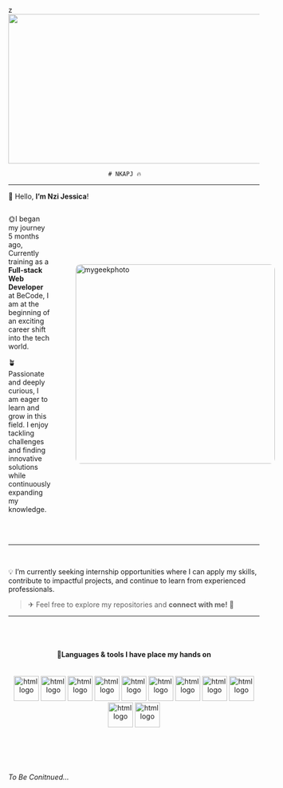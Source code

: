 z<img src='https://cdn.theanimegallery.com/theanimegallery/839fd749-54a4-4bd5-94d1-4af01e9da145-anime-room-background.webp' alt='' max-width='100%' width='1800' height ='300'>

                                # NKAPJ 🔥 
                                    
 

---

👋 Hello, **I’m Nzi Jessica**!
<div style='display:flex; align-items:center; gap:50px; '>
<div style='flex:1'> 
 
 🌞I began my journey 5 months ago,  
Currently training as a **Full-stack Web Developer** at BeCode, I am at the beginning of an exciting career shift into the tech world. 


 🪴Passionate and deeply curious, I am eager to learn and grow in this field. I enjoy tackling challenges and finding innovative solutions while continuously expanding my knowledge.
</div>
<div style='flex:2'>
 
<img src='https://backiee.com/static/wallpapers/1000x563/386745.jpg' alt='mygeekphoto' style="float:left; width:400px; height:auto; border-radius:10px;">
</div>
</div>

<br>
<br>

---
<br>

💡 I’m currently seeking internship opportunities where I can apply my skills, contribute to impactful projects, and continue to learn from experienced professionals.


> ✈ Feel free to explore my repositories and **connect with me!** 🚀

 

---
<br>
<br>

<h4 align='center'>💾Languages & tools I have place my hands on</h4>
<br>



<div align='center'>

<img src='https://upload.wikimedia.org/wikipedia/commons/6/61/HTML5_logo_and_wordmark.svg' alt ='html logo' width='50' height='50' >

<img src='https://upload.wikimedia.org/wikipedia/commons/d/d5/CSS3_logo_and_wordmark.svg' alt ='html logo' width='50' height='50'>


<img src='https://upload.wikimedia.org/wikipedia/commons/6/6a/JavaScript-logo.png' alt ='html logo' width='50' height='50'>

<img src='https://upload.wikimedia.org/wikipedia/commons/a/a7/React-icon.svg' alt ='html logo' width='50' height='50'>

<img src='https://chris-ayers.com/assets/images/vscode-logo.png' alt ='html logo' width='50' height='50'>

<img src='https://upload.wikimedia.org/wikipedia/commons/d/d9/Node.js_logo.svg' alt ='html logo' width='50' height='50'>

<img src='https://upload.wikimedia.org/wikipedia/commons/8/87/Sql_data_base_with_logo.png' alt ='html logo' width='50' height='50'>

<img src='https://upload.wikimedia.org/wikipedia/commons/e/e0/Git-logo.svg' alt ='html logo' width='50' height='50'>

<img src='https://upload.wikimedia.org/wikipedia/commons/9/96/Sass_Logo_Color.svg' alt ='html logo' width='50' height='50'>


<img src='https://upload.wikimedia.org/wikipedia/commons/d/d5/Tailwind_CSS_Logo.svg' alt ='html logo' width='50' height='50'>

<img src='https://149860134.v2.pressablecdn.com/wp-content/uploads/mongo.png' alt ='html logo' width='50' height='50'>



</div>
 <br>
 <br>
 <br>
 <br>

###### To Be Conitnued...


